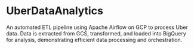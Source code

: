 # UberDataAnalytics
An automated ETL pipeline using Apache Airflow on GCP to process Uber data. Data is extracted from GCS, transformed, and loaded into BigQuery for analysis, demonstrating efficient data processing and orchestration.
